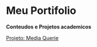 # Meu Portifolio
 <b>Conteudos e Projetos academicos</b>

 <a href="exe-html-css\exe-26-media-queries\mq05\index.html"> Projeto: Media Querie</a>
